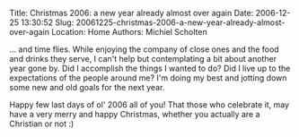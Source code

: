 Title: Christmas 2006: a new year already almost over again
Date: 2006-12-25 13:30:52
Slug: 20061225-christmas-2006-a-new-year-already-almost-over-again
Location: Home
Authors: Michiel Scholten

<p>... and time flies. While enjoying the company of close ones and the food and drinks they serve, I can't help but contemplating a bit about another year gone by. Did I accomplish the things I wanted to do? Did I live up to the expectations of the people around me? I'm doing my best and jotting down some new and old goals for the next year.</p>

<p>Happy few last days of ol' 2006 all of you! That those who celebrate it, may have a very merry and happy Christmas, whether you actually are a Christian or not :)</p>
